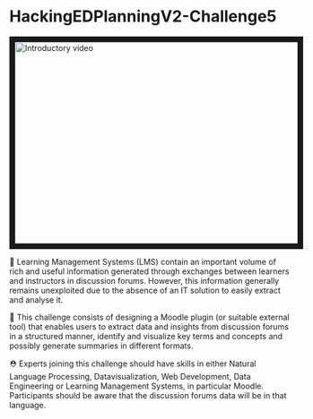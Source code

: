 # HackingEDPlanningV2-Challenge5

<a href="http://www.youtube.com/watch?feature=player_embedded&v=r_-yacC0f6A" target="_blank"><img src="https://img.evbuc.com/https%3A%2F%2Fcdn.evbuc.com%2Fimages%2F237802049%2F336870561013%2F1%2Foriginal.20220228-102209?w=800&auto=format%2Ccompress&q=75&sharp=10&rect=0%2C54%2C1200%2C600&s=92cc71cae0ff03ed75357a1f0aef9819" 
alt="Introductory video" width="720" height="360" border="10" /></a>

🧐 Learning Management Systems (LMS) contain an important volume of rich and useful information generated through exchanges between learners and instructors in discussion forums. However, this information generally remains unexploited due to the absence of an IT solution to easily extract and analyse it.

🎯 This challenge consists of designing a Moodle plugin (or suitable external tool) that enables users to extract data and insights from discussion forums in a structured manner, identify and visualize key terms and concepts and possibly generate summaries in different formats.

⛑ Experts joining this challenge should have skills in either Natural Language Processing, Datavisualization, Web Development, Data Engineering or Learning Management Systems, in particular Moodle. Participants should be aware that the discussion forums data will be in that language.
